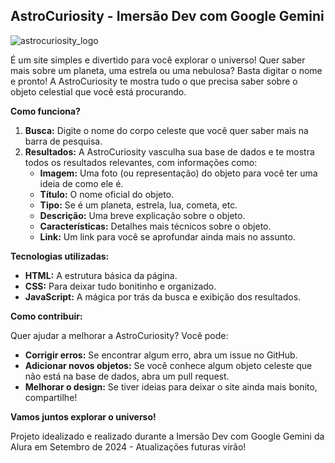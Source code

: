 ## AstroCuriosity - Imersão Dev com Google Gemini

![astrocuriosity_logo](https://github.com/user-attachments/assets/00a7a966-560f-4b85-b689-262e00b84731)

É um site simples e divertido para você explorar o universo! Quer saber mais sobre um planeta, uma estrela ou uma nebulosa? Basta digitar o nome e pronto! A AstroCuriosity te mostra tudo o que precisa saber sobre o objeto celestial que você está procurando.

**Como funciona?**

1. **Busca:** Digite o nome do corpo celeste que você quer saber mais na barra de pesquisa.
2. **Resultados:** A AstroCuriosity vasculha sua base de dados e te mostra todos os resultados relevantes, com informações como:
   * **Imagem:** Uma foto (ou representação) do objeto para você ter uma ideia de como ele é.
   * **Título:** O nome oficial do objeto.
   * **Tipo:** Se é um planeta, estrela, lua, cometa, etc.
   * **Descrição:** Uma breve explicação sobre o objeto.
   * **Características:** Detalhes mais técnicos sobre o objeto.
   * **Link:** Um link para você se aprofundar ainda mais no assunto.

**Tecnologias utilizadas:**

* **HTML:** A estrutura básica da página.
* **CSS:** Para deixar tudo bonitinho e organizado.
* **JavaScript:** A mágica por trás da busca e exibição dos resultados.

**Como contribuir:**

Quer ajudar a melhorar a AstroCuriosity? Você pode:

* **Corrigir erros:** Se encontrar algum erro, abra um issue no GitHub.
* **Adicionar novos objetos:** Se você conhece algum objeto celeste que não está na base de dados, abra um pull request.
* **Melhorar o design:** Se tiver ideias para deixar o site ainda mais bonito, compartilhe!

**Vamos juntos explorar o universo!**

Projeto idealizado e realizado durante a Imersão Dev com Google Gemini da Alura em Setembro de 2024 - Atualizações futuras virão!
